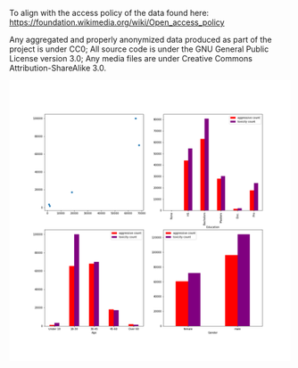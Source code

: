To align with the access policy of the data found here: https://foundation.wikimedia.org/wiki/Open_access_policy

Any aggregated and properly anonymized data produced as part of the project is under CC0;
All source code is under the GNU General Public License version 3.0;
Any media files are under Creative Commons Attribution-ShareAlike 3.0.


![alt text](https://github.com/MatthewCodes/data-512/blob/main/data-512-a2/first_graph.png)
